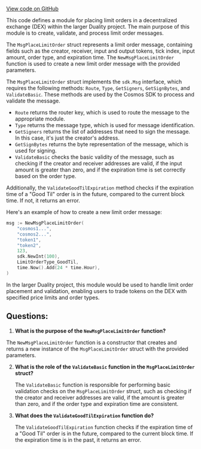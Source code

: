 [View code on GitHub](https://github.com/duality-labs/duality/types/message_place_limit_order.go)

This code defines a module for placing limit orders in a decentralized exchange (DEX) within the larger Duality project. The main purpose of this module is to create, validate, and process limit order messages.

The `MsgPlaceLimitOrder` struct represents a limit order message, containing fields such as the creator, receiver, input and output tokens, tick index, input amount, order type, and expiration time. The `NewMsgPlaceLimitOrder` function is used to create a new limit order message with the provided parameters.

The `MsgPlaceLimitOrder` struct implements the `sdk.Msg` interface, which requires the following methods: `Route`, `Type`, `GetSigners`, `GetSignBytes`, and `ValidateBasic`. These methods are used by the Cosmos SDK to process and validate the message.

- `Route` returns the router key, which is used to route the message to the appropriate module.
- `Type` returns the message type, which is used for message identification.
- `GetSigners` returns the list of addresses that need to sign the message. In this case, it's just the creator's address.
- `GetSignBytes` returns the byte representation of the message, which is used for signing.
- `ValidateBasic` checks the basic validity of the message, such as checking if the creator and receiver addresses are valid, if the input amount is greater than zero, and if the expiration time is set correctly based on the order type.

Additionally, the `ValidateGoodTilExpiration` method checks if the expiration time of a "Good Til" order is in the future, compared to the current block time. If not, it returns an error.

Here's an example of how to create a new limit order message:

```go
msg := NewMsgPlaceLimitOrder(
    "cosmos1...",
    "cosmos2...",
    "token1",
    "token2",
    123,
    sdk.NewInt(100),
    LimitOrderType_GoodTil,
    time.Now().Add(24 * time.Hour),
)
```

In the larger Duality project, this module would be used to handle limit order placement and validation, enabling users to trade tokens on the DEX with specified price limits and order types.
## Questions: 
 1. **What is the purpose of the `NewMsgPlaceLimitOrder` function?**

   The `NewMsgPlaceLimitOrder` function is a constructor that creates and returns a new instance of the `MsgPlaceLimitOrder` struct with the provided parameters.

2. **What is the role of the `ValidateBasic` function in the `MsgPlaceLimitOrder` struct?**

   The `ValidateBasic` function is responsible for performing basic validation checks on the `MsgPlaceLimitOrder` struct, such as checking if the creator and receiver addresses are valid, if the amount is greater than zero, and if the order type and expiration time are consistent.

3. **What does the `ValidateGoodTilExpiration` function do?**

   The `ValidateGoodTilExpiration` function checks if the expiration time of a "Good Til" order is in the future, compared to the current block time. If the expiration time is in the past, it returns an error.